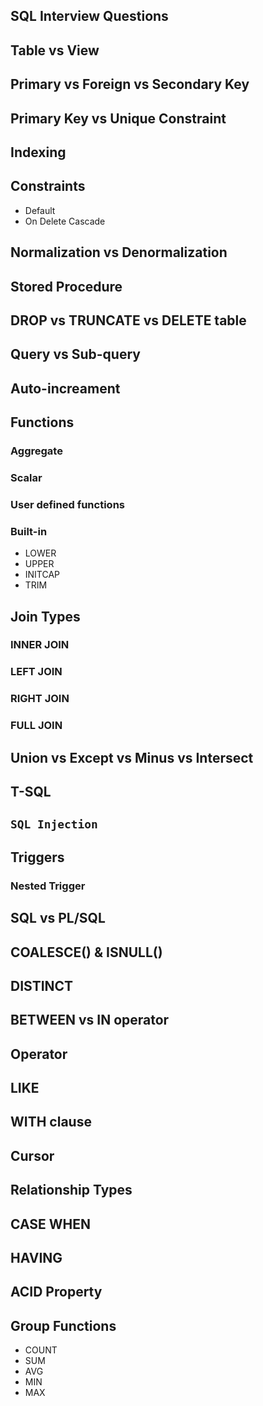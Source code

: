 SQL Interview Questions
---

## Table vs View

## Primary vs Foreign vs Secondary Key

## Primary Key vs Unique Constraint

## Indexing

## Constraints

- Default
- On Delete Cascade

## Normalization vs Denormalization

## Stored Procedure

## DROP vs TRUNCATE vs DELETE table

## Query vs Sub-query

## Auto-increament

## Functions

###  Aggregate

###  Scalar

###  User defined functions

### Built-in

- LOWER
- UPPER
- INITCAP
- TRIM

## Join Types

### INNER JOIN

### LEFT JOIN

### RIGHT JOIN

### FULL JOIN

## Union vs Except vs Minus vs Intersect

## T-SQL

## `SQL Injection`

## Triggers

### Nested Trigger

## SQL vs PL/SQL

## COALESCE() & ISNULL()

## DISTINCT

## BETWEEN vs IN operator

## Operator

## LIKE

## WITH clause

## Cursor

## Relationship Types

## CASE WHEN

## HAVING

## ACID Property

## Group Functions

- COUNT
- SUM
- AVG
- MIN
- MAX


